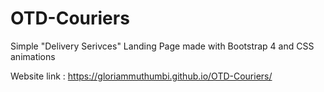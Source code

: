 # OTD-Couriers
Simple "Delivery Serivces" Landing Page made with Bootstrap 4 and CSS animations

Website link : https://gloriammuthumbi.github.io/OTD-Couriers/
